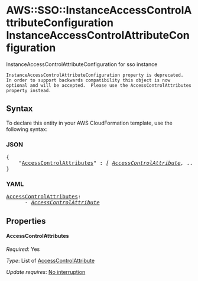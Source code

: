 # AWS::SSO::InstanceAccessControlAttributeConfiguration InstanceAccessControlAttributeConfiguration

InstanceAccessControlAttributeConfiguration for  sso instance

`InstanceAccessControlAttributeConfiguration property is deprecated.  In order to support backwards compatibility this object is now optional and will be accepted.  Please use the AccessControlAttributes property instead.`

## Syntax

To declare this entity in your AWS CloudFormation template, use the following syntax:

### JSON

<pre>
{
    "<a href="#accesscontrolattributes" title="AccessControlAttributes">AccessControlAttributes</a>" : <i>[ <a href="accesscontrolattribute.md">AccessControlAttribute</a>, ... ]</i>
}
</pre>

### YAML

<pre>
<a href="#accesscontrolattributes" title="AccessControlAttributes">AccessControlAttributes</a>: <i>
      - <a href="accesscontrolattribute.md">AccessControlAttribute</a></i>
</pre>

## Properties

#### AccessControlAttributes

_Required_: Yes

_Type_: List of <a href="accesscontrolattribute.md">AccessControlAttribute</a>

_Update requires_: [No interruption](https://docs.aws.amazon.com/AWSCloudFormation/latest/UserGuide/using-cfn-updating-stacks-update-behaviors.html#update-no-interrupt)
